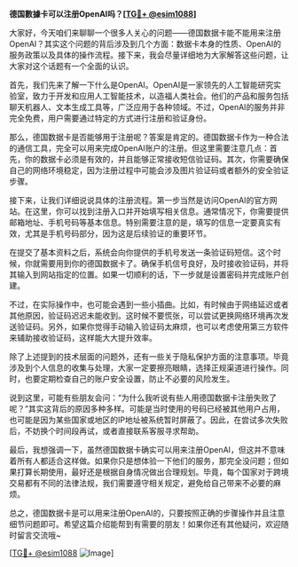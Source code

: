 **德国數據卡可以注册OpenAI吗？[[TG💪+ @esim1088](https://t.me/s/esim1088)]**

大家好，今天咱们来聊聊一个很多人关心的问题——德国数据卡能不能用来注册OpenAI？其实这个问题的背后涉及到几个方面：数据卡本身的性质、OpenAI的服务政策以及具体的操作流程。接下来，我会尽量详细地为大家解答这些问题，让大家对这个话题有一个全面的认识。

首先，我们先来了解一下什么是OpenAI。OpenAI是一家领先的人工智能研究实验室，致力于开发和应用人工智能技术，以造福人类社会。他们的产品和服务包括聊天机器人、文本生成工具等，广泛应用于各种领域。不过，OpenAI的服务并非完全免费，用户需要通过特定的方式进行注册和验证身份。

那么，德国数据卡是否能够用于注册呢？答案是肯定的。德国数据卡作为一种合法的通信工具，完全可以用来完成OpenAI账户的注册。但这里需要注意几点：首先，你的数据卡必须是有效的，并且能够正常接收短信验证码。其次，你需要确保自己的网络环境稳定，因为注册过程中可能会涉及图片验证码或者额外的安全验证步骤。

接下来，让我们详细说说具体的注册流程。第一步当然是访问OpenAI的官方网站。在这里，你可以找到注册入口并开始填写相关信息。通常情况下，你需要提供邮箱地址、手机号码等基本信息。特别需要注意的是，填写的信息一定要真实有效，尤其是手机号码部分，因为这是后续验证的重要环节。

在提交了基本资料之后，系统会向你提供的手机号发送一条验证码短信。这个时候，你就需要用到你的德国数据卡了。确保手机信号良好，及时接收验证码，并将其输入到网站指定的位置。如果一切顺利的话，下一步就是设置密码并完成账户创建。

不过，在实际操作中，也可能会遇到一些小插曲。比如，有时候由于网络延迟或者其他原因，验证码迟迟未能收到。这时候不要慌张，可以尝试更换网络环境再次发送验证码。另外，如果你觉得手动输入验证码太麻烦，也可以考虑使用第三方软件来辅助接收验证码，这样能大大提升效率。

除了上述提到的技术层面的问题外，还有一些关于隐私保护方面的注意事项。毕竟涉及到个人信息的收集与处理，大家一定要擦亮眼睛，选择正规渠道进行操作。同时，也要定期检查自己的账户安全设置，防止不必要的风险发生。

说到这里，可能有些朋友会问：“为什么我听说有些人用德国数据卡注册失败了呢？”其实这背后的原因多种多样。可能是当时使用的号码已经被其他用户占用，也可能是因为某些国家或地区的IP地址被系统暂时屏蔽了。因此，在尝试多次失败后，不妨换个时间段再试，或者直接联系客服寻求帮助。

最后，我想强调一下，虽然德国数据卡确实可以用来注册OpenAI，但这并不意味着所有人都适合这样做。如果你只是想体验一下他们的服务，那完全没问题；但如果打算长期使用，最好还是根据自身情况做出合理规划。毕竟，每个国家对于跨境交易都有不同的法律法规，我们需要遵守相关规定，避免给自己带来不必要的麻烦。

总之，德国数据卡是可以用来注册OpenAI的，只要按照正确的步骤操作并且注意细节问题即可。希望这篇介绍能帮到有需要的朋友！如果你还有其他疑问，欢迎随时留言交流哦~ 

[[TG💪+ @esim1088](https://t.me/s/esim1088) ![Image](https://i.postimg.cc/4NQfJmqS/Snipaste-2025-05-13-00-14-12.png)]